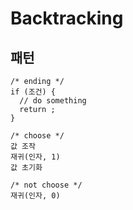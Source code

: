 # Backtracking

## 패턴

```
/* ending */
if (조건) {
  // do something
  return ;
}

/* choose */
값 조작
재귀(인자, 1)
값 초기화

/* not choose */
재귀(인자, 0)
```
